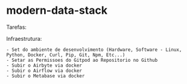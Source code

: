 # modern-data-stack

Tarefas:

Infraestrutura:

    - Set do ambiente de desenvolvimento (Hardware, Software - Linux, Python, Docker, Curl, Pip, Git, Npm, Etc...)
    - Setar as Permissoes do Gitpod ao Repositorio no Github
    - Subir o Airbyte via docker
    - Subir o Airflow via docker
    - Subir o Metabase via docker
    